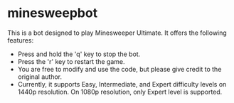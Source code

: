 # minesweepbot

This is a bot designed to play Minesweeper Ultimate. It offers the following features:

- Press and hold the 'q' key to stop the bot.
- Press the 'r' key to restart the game.
- You are free to modify and use the code, but please give credit to the original author.
- Currently, it supports Easy, Intermediate, and Expert difficulty levels on 1440p resolution. On 1080p resolution, only Expert level is supported.